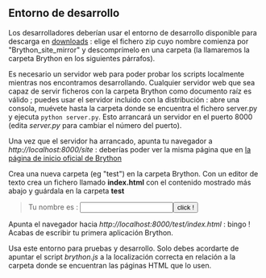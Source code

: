 Entorno de desarrollo
---------------------

Los desarrolladores deberían usar el entorno de desarrollo disponible para descarga en [downloads](https://bitbucket.org/olemis/brython/downloads) : elige el fichero zip cuyo nombre comienza por "Brython\_site\_mirror" y descomprímelo en una carpeta (la llamaremos la carpeta Brython  en los siguientes párrafos).

Es necesario un servidor web para poder probar los scripts localmente mientras nos encontramos desarrollando. Cualquier servidor web que sea capaz de servir ficheros con la carpeta Brython como documento raíz es válido ; puedes usar el servidor incluido con la distribución : abre una consola, muévete hasta la carpeta donde se encuentra el fichero server.py y ejecuta `python server.py`. Esto arrancará un servidor en el puerto 8000 (edita _server.py_ para cambiar el número del puerto).

Una vez que el servidor ha arrancado, apunta tu navegador a _http://localhost:8000/site_ : deberías poder ver la misma página que en [la página de inicio oficial de Brython](http://www.brython.info)

Crea una nueva carpeta (eg "test") en la carpeta Brython. Con un editor de texto crea un fichero llamado __index.html__ con el contenido mostrado más abajo y guárdala en la carpeta __test__

>    <html>
>    <head>
>    <meta charset="iso-8859-1">
>    <script src="../src/brython.js"></script>
>    </head>
>    <body onLoad="brython()">
>    <script type="text/python">
>    from browser import document as doc
>    from browser import alert
>
>    def echo(ev):
>        alert("Hola %s !" %doc["zone"].value)
>
>    doc["echo"].bind('click', echo)
>    </script>
>    <p>Tu nombre es : <input id="zone"><button id="echo">click !</button>
>    </body>
>    </html>

Apunta el navegador hacia _http://localhost:8000/test/index.html_ : bingo ! Acabas de escribir tu primera aplicación Brython.

Usa este entorno para pruebas y desarrollo. Solo debes acordarte de apuntar el script _brython.js_ a la localización correcta en relación a la carpeta donde se encuentran las páginas HTML que lo usen.
